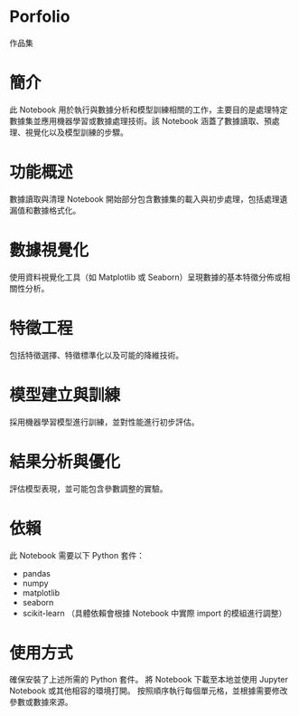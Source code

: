 # Porfolio
作品集
# 簡介
此 Notebook 用於執行與數據分析和模型訓練相關的工作，主要目的是處理特定數據集並應用機器學習或數據處理技術。該 Notebook 涵蓋了數據讀取、預處理、視覺化以及模型訓練的步驟。

# 功能概述
數據讀取與清理
Notebook 開始部分包含數據集的載入與初步處理，包括處理遺漏值和數據格式化。

# 數據視覺化
使用資料視覺化工具（如 Matplotlib 或 Seaborn）呈現數據的基本特徵分佈或相關性分析。

# 特徵工程
包括特徵選擇、特徵標準化以及可能的降維技術。

# 模型建立與訓練
採用機器學習模型進行訓練，並對性能進行初步評估。

# 結果分析與優化
評估模型表現，並可能包含參數調整的實驗。

# 依賴
此 Notebook 需要以下 Python 套件：
- pandas
- numpy
- matplotlib
- seaborn
- scikit-learn
（具體依賴會根據 Notebook 中實際 import 的模組進行調整）

# 使用方式
確保安裝了上述所需的 Python 套件。
將 Notebook 下載至本地並使用 Jupyter Notebook 或其他相容的環境打開。
按照順序執行每個單元格，並根據需要修改參數或數據來源。
